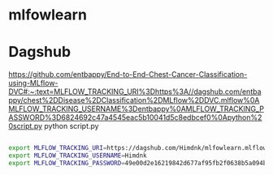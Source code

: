 # mlfowlearn


# Dagshub

https://github.com/entbappy/End-to-End-Chest-Cancer-Classification-using-MLflow-DVC#:~:text=MLFLOW_TRACKING_URI%3Dhttps%3A//dagshub.com/entbappy/chest%2DDisease%2DClassification%2DMLflow%2DDVC.mlflow%0AMLFLOW_TRACKING_USERNAME%3Dentbappy%0AMLFLOW_TRACKING_PASSWORD%3D6824692c47a4545eac5b10041d5c8edbcef0%0Apython%20script.py
python script.py


```bash

export MLFLOW_TRACKING_URI=https://dagshub.com/Himdnk/mlfowlearn.mlflow 
export MLFLOW_TRACKING_USERNAME=Himdnk
export MLFLOW_TRACKING_PASSWORD=49e00d2e16219842d677af95fb2f0638b5a094bb

```